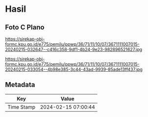 # Hasil

## Foto C Plano

https://sirekap-obj-formc.kpu.go.id/e775/pemilu/ppwp/36/71/11/10/07/3671111007015-20240215-032647--c416c358-9df1-4b24-9e23-982896521627.jpg

https://sirekap-obj-formc.kpu.go.id/e775/pemilu/ppwp/36/71/11/10/07/3671111007015-20240215-033054--4b98e385-3c44-43ad-9939-85ade13ff437.jpg


## Metadata

| Key        | Value               |
| ---------- | ------------------- |
| Time Stamp | 2024-02-15 07:00:44 |



